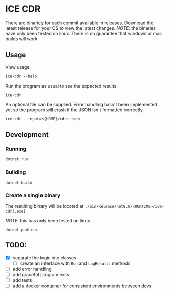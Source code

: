 # ICE CDR

There are binaries for each commit available in releases. Download the latest release for your OS to view the latest changes. *NOTE*: the binaries have only been tested on linux. There is no guarantee that windows or mac builds will work

## Usage

View usage
```
ice-cdr --help
```

Run the program as usual to see the expected results.
```
ice-cdr
```

An optional file can be supplied. Error handling hasn't been implemented yet so the program will crash if the JSON isn't formatted correctly.
```
ice-cdr --input=${HOME}/cdrs.json
```
## Development

### Running

```
dotnet run
```

### Building

```
dotnet build
```

### Create a single binary

The resulting binary will be located at `./bin/Release/net8.0/<RUNTIME>/ice-cdr[.exe]`

*NOTE*: this has only been tested on linux.

```
dotnet publish
```

## TODO:
- [x] separate the logic into classes
    - [ ] create an interface with `Run` and `LogResults` methods
- [ ] add error handling
- [ ] add graceful program exits
- [ ] add tests
- [ ] add a docker container for consistent environments between devs
